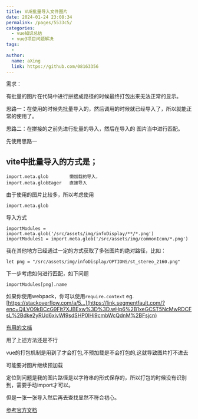 ```yaml
---
title: VUE批量导入文件图片
date: 2024-01-24 23:08:34
permalink: /pages/5533c5/
categories:
  - vue知识总结
  - vue3项目问题解决
tags:
  - 
author: 
  name: aXing
  link: https://github.com/08163356
---
```


需求：

有批量的图片在代码中进行拼接成路径的时候最终打包出来无法正常的显示。

思路一：在使用的时候先批量导入的，然后调用的时候就已经导入了，所以就能正常的使用了。

思路二：在拼接的之前先进行批量的导入，然后在导入的 图片当中进行匹配。

先使用思路一

## vite中批量导入的方式是；

```
import.meta.glob        懒加载的导入，
import.meta.globEager   直接导入
```

由于使用的图片比较多，所以考虑使用

```
import.meta.glob
```

导入方式

```
importModules = import.meta.glob('/src/assets/img/infoDisplay/**/*.png')
importModules1 = import.meta.glob('/src/assets/img/commonIcon/*.png')
```

我在其他地方已经通过一定的方式获取了多张图片的绝对路径，比如：

```
let png = "/src/assets/img/infoDisplay/OPTIONS/st_stereo_2160.png"
```

下一步考虑如何进行匹配，如下问题

```
importModules[png].name
```

如果你使用webpack，你可以使用`require.context`
eg.
[https://stackoverflow.com/a/5...](https://link.segmentfault.com/?enc=QjLVO9kBCcG9Flt7XJBExw%3D%3D.wHp6%2B1xeGCST5NcMwRDCFsL%2Bdke2yRUd6xivWI9sdSHP0lHi9cmbWcQdnM%2BFsjcn)

[有用的文档](https://juejin.cn/post/7074066400670646303)

用了上述方法还是不行

vue的打包机制是用到了才会打包,不预加载是不会打包的,这就导致图片打不进去

可能要对图片继续预加载

定位到问题是我的图片路径是以字符串的形式保存的，所以打包的时候没有识别到，需要手动import才可以。

但是一张一张导入然后再去查找显然不符合初心。



[参考官方文档](https://cn.vitejs.dev/guide/assets.html)